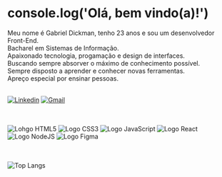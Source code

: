# console.log('Olá, bem vindo(a)!')

Meu nome é Gabriel Dickman, tenho 23 anos e sou um desenvolvedor Front-End. <br>
Bacharel em Sistemas de Informação. <br>
Apaixonado tecnologia, progamação e design de interfaces. <br>
Buscando sempre absorver o máximo de conhecimento possível.  <br>
Sempre disposto a aprender e conhecer novas ferramentas. <br>
Apreço especial por ensinar pessoas. <br>
<br>

[![Linkedin](https://img.shields.io/badge/LinkedIn-0077B5?style=for-the-badge&logo=linkedin&logoColor=white
)](https://www.linkedin.com/in/gabriel-dickman-04b6a424b/)
[![Gmail](https://img.shields.io/badge/Gmail-D14836?style=for-the-badge&logo=gmail&logoColor=white)](mailto:gabrieldickman33@gmail.com)

<br>
<br>

<div>
<img alt="Lohgo HTML5"src="https://img.shields.io/badge/HTML5-E34F26?style=for-the-badge&logo=html5&logoColor=white">
<img alt="Logo CSS3" src=https://img.shields.io/badge/CSS3-1572B6?style=for-the-badge&logo=css3&logoColor=white>
<img alt="Logo JavaScript"src=https://img.shields.io/badge/JavaScript-F7DF1E?style=for-the-badge&logo=javascript&logoColor=black>
<img alt="Logo React" src="https://img.shields.io/badge/React-20232A?style=for-the-badge&logo=react&logoColor=61DAFB">
<img alt="Logo NodeJS" src="https://img.shields.io/badge/Node.js-43853D?style=for-the-badge&logo=node.js&logoColor=white">
<img alt="Logo Figma" src="https://img.shields.io/badge/Figma-F24E1E?style=for-the-badge&logo=figma&logoColor=white">
</div>

<br>
<br>

![Top Langs](https://github-readme-stats.vercel.app/api/top-langs/?username=gabrieldickman&layout=compact)

<br>
<br>
